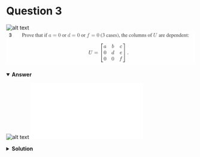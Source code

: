 # Question 3
![alt text](../ques-ref-1-10.png)
![alt text](q3.png)

<details open>
<summary><b>Answer</b></summary>

![alt text](a3.svg)
![alt text](a3.py)
</details>

<details>
<summary><b>Solution</b></summary>

![alt text](s3.png)
</details>
